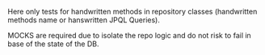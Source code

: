 Here only tests for handwritten methods in repository classes (handwritten methods name or hanswritten JPQL Queries).

MOCKS are required due to isolate the repo logic and do not risk to fail in base of the state of the DB.